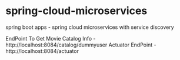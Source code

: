 # spring-cloud-microservices
spring boot apps - spring cloud microservices with service discovery

EndPoint To Get Movie Catalog Info - http://localhost:8084/catalog/dummyuser
Actuator EndPoint - http://localhost:8084/actuator
